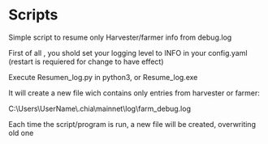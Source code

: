 # Scripts

Simple script to resume only Harvester/farmer info from debug.log

First of all , you shold set your logging level to INFO in your config.yaml (restart is requiered for change to have effect)

Execute Resumen_log.py in python3, or Resume_log.exe

It will create a new file wich contains only entries from harvester or farmer:

C:\Users\UserName\\.chia\mainnet\log\farm_debug.log

Each time the script/program is run, a new file will be created, overwriting old one

